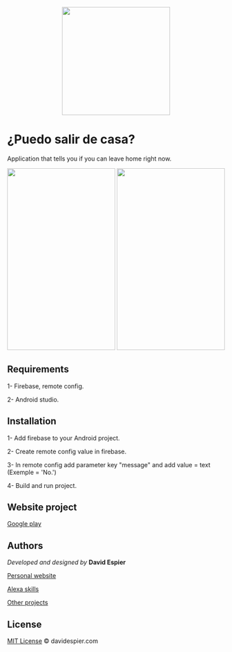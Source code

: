 <p align="center">
  <img width="250" height="250" src="http://davidespier.com/github/puedo-android/quedarme-casa.jpg">
</p>


# ¿Puedo salir de casa?

Application that tells you if you can leave home right now.


<p><img width="250" height="420" src="http://davidespier.com/github/puedo-android/puedosalir.jpg">
<img width="250" height="420" src="http://davidespier.com/github/puedo-android/puedosalir1.jpg"></p>

## Requirements

  1- Firebase, remote config.
  
  2- Android studio.
  

## Installation

  1- Add firebase to your Android project.
  
  2- Create remote config value in firebase.
  
  3- In remote config add parameter key "message" and add value = text (Exemple = 'No.')
  
  4- Build and run project.
  

## Website project

[Google play](https://play.google.com/store/apps/details?id=com.davidespier.puedosalirdecasa)


## Authors

 *Developed and designed by*  **David Espier**


[Personal website](https://davidespier.com)

[Alexa skills](https://www.amazon.es/s?k=davidespier&i=alexa-skills)
        
[Other projects](https://github.com/davidespier?tab=repositories)


## License


[MIT License](https://choosealicense.com/licenses/mit/) © davidespier.com

